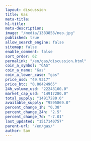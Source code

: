 ```yaml
---
layout: discussion
title: Gas
meta-title: 
h1-title: 
meta-description: 
image: "/media/1383858/neo.jpg"
published: true
allow_search_engine: false
sitemap: false
enable_comment: false
sort_order: 62
permalink: "/en/gas/discussion.html"
coin_a_symbol: "GAS"
coin_a_name: "Gas"
coin_a_lower_case: "gas"
price_usd: "49.9317"
price_btc: "0.00424965"
24h_volume_usd: "22248100.0"
market_cap_usd: "14917280.0"
total_supply: "14917280.0"
available_supply: "9595869.0"
percent_change_1h: "0.38"
percent_change_24h: "2.5"
percent_change_7d: "-7.01"
last_updated: "1517140757"
parent-url: "/en/gas/"
author: Sam
---
```


